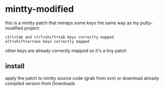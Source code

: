 mintty-modified
================

this is a mintty patch that remaps 
some keys the same way as my putty-modified project:
    
    ctrl+tab and ctrl+shift+tab keys correclty mapped
    alt+shift+arrows keys correctly mapped

other keys are already correctly mapped so it's a tiny patch

install
-------

apply the patch to mintty source code (grab from svn) or 
download already compiled version from Downloads
